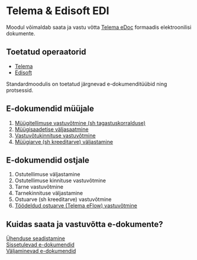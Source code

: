 ---
---
# Telema & Edisoft EDI

Moodul võimaldab saata ja vastu võtta [Telema eDoc](https://telema.ee/telema-edoc/) formaadis elektroonilisi dokumente.   

## Toetatud operaatorid
- [Telema](https://telema.ee/)
- [Edisoft](https://ediweb.com/)
  
Standardmoodulis on toetatud järgnevad e-dokumenditüübid ning protsessid.

## E-dokumendid müüjale

1. [Müügitellimuse vastuvõtmine (sh tagastuskorralduse)](seller-edocuments#müügitellimuse-või-müügi-tag.korralduse-vastuvõtmine)
2. [Müügisaadetise väljasaatmine](seller-edocuments#müügilähetuse-väljastamine)
3. [Vastuvõtukinnituse vastuvõtmine](seller-edocuments#tarnekinnituse-vastuvõtmine)
4. [Müügiarve (sh kreeditarve) väljastamine](seller-edocuments#müügi--või-kreeditarve-väljastamine)

## E-dokumendid ostjale

1. Ostutellimuse väljastamine
2. Ostutellimuse kinnituse vastuvõtmine
3. Tarne vastuvõtmine
4. Tarnekinnituse väljastamine
5. Ostuarve (sh kreeditarve) vastuvõtmine
6. [Töödeldud ostuarve (Telema eFlow) vastuvõtmine](eflow-purch-invoice)

## Kuidas saata ja vastuvõtta e-dokumente?

[Ühenduse seadistamine](telema-setup)  
[Sissetulevad e-dokumendid](inbound-edocuments)  
[Väljaminevad e-dokumendid](outbound-edocuments)  
